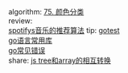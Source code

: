 algorithm: 
[75. 颜色分类](/algorithm/arts_week12_20191008/readme.md)  
review:  
[spotifys音乐的推荐算法](/review/arts_week12_20191008/readme.md)
tip: 
[gotest](/tip/arts_week12_20191008/gotest.md)  
[go语言常用库](/tip/arts_week12_20191008/go语言常用库.md)   
[go常见错误](/tip/arts_week12_20191008/go常见错误.md)  
share: 
[js tree和array的相互转换](/share/arts_week12_20191008/readme.md)
